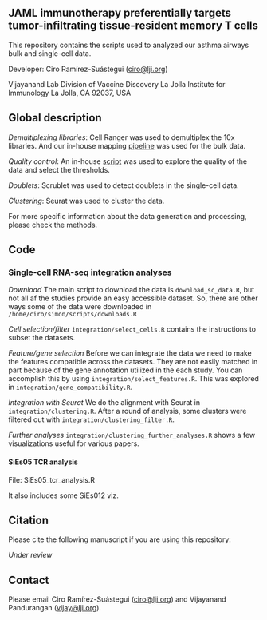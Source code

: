 ## JAML immunotherapy preferentially targets tumor-infiltrating tissue-resident memory T cells

This repository contains the scripts used to analyzed our asthma airways bulk and single-cell data.

Developer: Ciro Ramírez-Suástegui (ciro@lji.org)

Vijayanand Lab
Division of Vaccine Discovery
La Jolla Institute for Immunology
La Jolla, CA 92037, USA

Global description
---

*Demultiplexing libraries*: Cell Ranger was used to demultiplex the 10x libraries. And our in-house
mapping [pipeline](https://github.com/ndu-UCSD/LJI_RNA_SEQ_PIPELINE_V2) was used for the bulk data.

*Quality control*: An in-house [script](https://github.com/vijaybioinfo/quality_control)
was used to explore the quality of the data and select the thresholds.

*Doublets*: Scrublet was used to detect doublets in the single-cell data.

*Clustering*: Seurat was used to cluster the data.

For more specific information about the data generation and processing, please check the methods.

Code
---

### Single-cell RNA-seq integration analyses

*Download*
The main script to download the data is `download_sc_data.R`, but not all
af the studies provide an easy accessible dataset. So, there are other ways
some of the data were downloaded in `/home/ciro/simon/scripts/downloads.R`

*Cell selection/filter*
`integration/select_cells.R` contains the instructions to subset the datasets.

*Feature/gene selection*
Before we can integrate the data we need to make the features compatible
across the datasets. They are not easily matched in part because of the gene
annotation utilized in the each study. You can accomplish this by using
`integration/select_features.R`. This was explored in
`integration/gene_compatibility.R`.

*Integration with Seurat*
We do the alignment with Seurat in `integration/clustering.R`. After a
round of analysis, some clusters were filtered out with
`integration/clustering_filter.R`.

*Further analyses*
`integration/clustering_further_analyses.R` shows a few visualizations useful
for various papers.

#### SiEs05 TCR analysis
File: SiEs05_tcr_analysis.R

It also includes some SiEs012 viz.

Citation
---
Please cite the following manuscript if you are using this repository:

*Under review*

Contact
---
Please email Ciro Ramírez-Suástegui (ciro@lji.org) and Vijayanand Pandurangan (vijay@lji.org).
